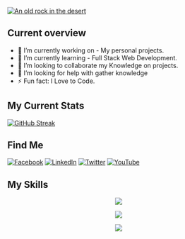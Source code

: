 
[![An old rock in the desert](https://github.blog/wp-content/uploads/2020/12/102393310-07478b80-3f8d-11eb-84eb-392d555ebd29.png?fit=1200%2C630 "Probesg Deb Nath || MERN Stack Web Developer")](https://facebook.com/probeshdebnath20)


## Current overview

- 🔭 I’m currently working on - My personal projects.
- 🌱 I’m currently learning - Full Stack Web Development.
- 👯 I’m looking to collaborate my Knowledge on projects.
- 🤔 I’m looking for help with gather knowledge
- ⚡ Fun fact: I Love to Code.

## My Current Stats 
[![GitHub Streak](https://github-readme-streak-stats.herokuapp.com?user=probeshnath&theme=radical&hide_border=true&date_format=M%20j%5B%2C%20Y%5D)](https://git.io/streak-stats)

## Find Me
[![Facebook](https://img.shields.io/badge/Facebook-%231877F2.svg?logo=Facebook&logoColor=white)](https://facebook.com/probeshdebnath20) [![LinkedIn](https://img.shields.io/badge/LinkedIn-%230077B5.svg?logo=linkedin&logoColor=white)](https://linkedin.com/in/probeshnath) [![Twitter](https://img.shields.io/badge/Twitter-%231DA1F2.svg?logo=Twitter&logoColor=white)](https://twitter.com/probeshdeb) [![YouTube](https://img.shields.io/badge/YouTube-%23FF0000.svg?logo=YouTube&logoColor=white)](https://youtube.com/@https://www.youtube.com/channel/UCOI9Q9N-ZWHZYq3NFDeRplw) 

## My Skills
<p align="center">
  <a href="https://skillicons.dev">
    <img src="https://skillicons.dev/icons?i=js,html,css,react,sass,tailwind" />
  </a>
</p>
<p align="center">
  <a href="https://skillicons.dev">
    <img src="https://skillicons.dev/icons?i=bootstrap,firebase,nodejs,express,mongodb,nextjs" />
  </a>
</p>
<p align="center">
  <a href="https://skillicons.dev">
    <img src="https://skillicons.dev/icons?i=postman,git" />
  </a>
</p>

